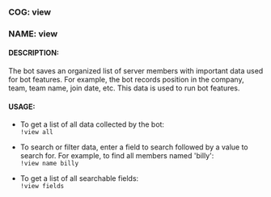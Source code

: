 ### COG: view
### NAME: view

#### DESCRIPTION:
The bot saves an organized list of server members with important 
data used for bot features. For example, the bot records position 
in the company, team, team name, join date, etc. This data is used
to run bot features.

#### USAGE:
- To get a list of all data collected by the bot:\
`!view all`

- To search or filter data, enter a field to search
followed by a value to search for. For example, to
find all members named 'billy':\
`!view name billy`

- To get a list of all searchable fields:\
`!view fields`



